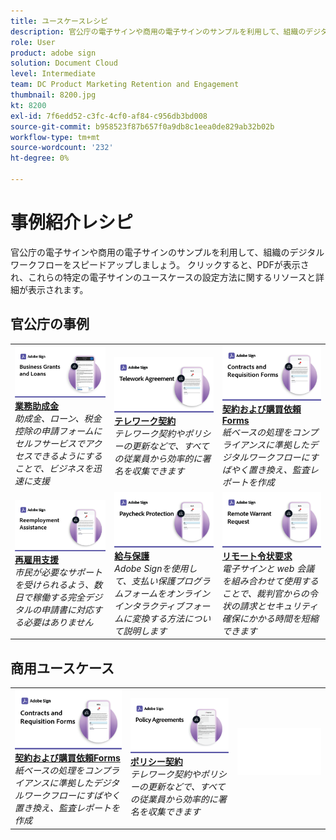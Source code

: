 ```yaml
---
title: ユースケースレシピ
description: 官公庁の電子サインや商用の電子サインのサンプルを利用して、組織のデジタルワークフローをスピードアップしましょう
role: User
product: adobe sign
solution: Document Cloud
level: Intermediate
team: DC Product Marketing Retention and Engagement
thumbnail: 8200.jpg
kt: 8200
exl-id: 7f6edd52-c3fc-4cf0-af84-c956db3bd008
source-git-commit: b958523f87b657f0a9db8c1eea0de829ab32b02b
workflow-type: tm+mt
source-wordcount: '232'
ht-degree: 0%

---
```


# 事例紹介レシピ

官公庁の電子サインや商用の電子サインのサンプルを利用して、組織のデジタルワークフローをスピードアップしましょう。 クリックすると、PDFが表示され、これらの特定の電子サインのユースケースの設定方法に関するリソースと詳細が表示されます。

## 官公庁の事例

<table style="table-layout:fixed">
<tr>
  <td>
    <a href="usecasegovgrants.md">
      <img alt="業務助成金" src="../assets/UC_Business.png" />
    </a>
    <div>
    <a href="usecasegovgrants.md"><strong>業務助成金</strong></a>
    </div>
    <em>助成金、ローン、税金控除の申請フォームにセルフサービスでアクセスできるようにすることで、ビジネスを迅速に支援</em>
    <br>
  </td> 
  <td>
    <a href="usecasegovtelework.md">
      <img alt="テレワーク契約" src="../assets/UC_MegasignR.png" />
    </a>
    <div>
    <a href="usecasegovtelework.md"><strong>テレワーク契約</strong></a>
    </div>
    <em>テレワーク契約やポリシーの更新などで、すべての従業員から効率的に署名を収集できます</em>
    <br>
  </td>
  <td>
    <a href="usecasegovcontracts.md">
      <img alt="契約および購買依頼Forms" src="../assets/UC_WorkflowR.png" />
    </a>
    <div>
    <a href="usecasegovcontracts.md"><strong>契約および購買依頼Forms</strong></a>
    </div>
    <em>紙ベースの処理をコンプライアンスに準拠したデジタルワークフローにすばやく置き換え、監査レポートを作成</em>
    <br>
  </td>
</tr>
<tr>
  <td>
    <a href="usecasegovreemployment.md">
      <img alt="再雇用支援" src="../assets/UC_WebformsR.png" />
    </a>
    <div>
    <a href="usecasegovreemployment.md"><strong>再雇用支援</strong></a>
    </div>
    <em>市民が必要なサポートを受けられるよう、数日で稼働する完全デジタルの申請書に対応する必要はありません</em>
    <br>
  </td>
  <td>
    <a href="usecasegovpaycheck.md">
      <img alt="給与保護" src="../assets/UC_PaycheckProtectionR.png" />
    </a>
    <div>
    <a href="usecasegovpaycheck.md"><strong>給与保護</strong></a>
    </div>
    <em>Adobe Signを使用して、支払い保護プログラムフォームをオンラインインタラクティブフォームに変換する方法について説明します</em>
    <br>
  </td>
  <td>
    <a href="usecasegovremote.md">
      <img alt="リモート令状要求" src="../assets/UC_Remote_WarrantR.png" />
    </a>
    <div>
    <a href="usecasegovremote.md"><strong>リモート令状要求</strong></a>
    </div>
    <em>電子サインと web 会議を組み合わせて使用することで、裁判官からの令状の請求とセキュリティ確保にかかる時間を短縮できます</em>
    <br>
  </td>
</tr>
</table>

## 商用ユースケース

<table style="table-layout:fixed">
<tr>
  <td>
    <a href="usecasecomcontracts.md">
      <img alt="契約および購買依頼Forms" src="../assets/UC_WorkflowR.png" />
    </a>
    <div>
    <a href="usecasecomcontracts.md"><strong>契約および購買依頼Forms</strong></a>
    </div>
    <em>紙ベースの処理をコンプライアンスに準拠したデジタルワークフローにすばやく置き換え、監査レポートを作成</em>
    <br>
  </td> 
  <td>
    <a href="usecasecompolicy.md">
      <img alt="ポリシー契約" src="../assets/UC_Policy.png" />
    </a>
    <div>
    <a href="usecasecompolicy.md"><strong>ポリシー契約</strong></a>
    </div>
    <em>テレワーク契約やポリシーの更新などで、すべての従業員から効率的に署名を収集できます</em>
    <br>
  </td>
  <td>
    <img alt="スペーサー" src="../assets/Whitespacer.png" />
    <div>
    <br>
  </td>
</tr>
</table>

